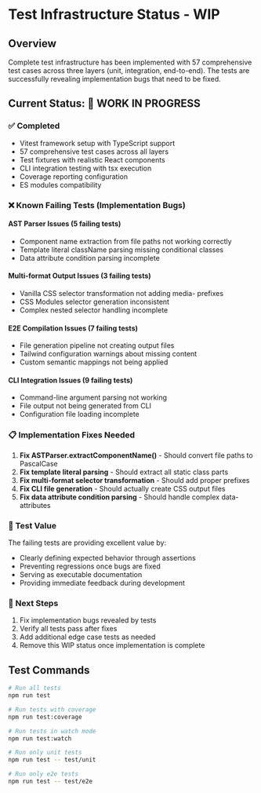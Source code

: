# Test Infrastructure Status - WIP

## Overview
Complete test infrastructure has been implemented with 57 comprehensive test cases across three layers (unit, integration, end-to-end). The tests are successfully revealing implementation bugs that need to be fixed.

## Current Status: 🚧 WORK IN PROGRESS

### ✅ Completed
- Vitest framework setup with TypeScript support
- 57 comprehensive test cases across all layers
- Test fixtures with realistic React components
- CLI integration testing with tsx execution
- Coverage reporting configuration
- ES modules compatibility

### ❌ Known Failing Tests (Implementation Bugs)

#### AST Parser Issues (5 failing tests)
- Component name extraction from file paths not working correctly
- Template literal className parsing missing conditional classes
- Data attribute condition parsing incomplete

#### Multi-format Output Issues (3 failing tests)
- Vanilla CSS selector transformation not adding media- prefixes
- CSS Modules selector generation inconsistent
- Complex nested selector handling incomplete

#### E2E Compilation Issues (7 failing tests)
- File generation pipeline not creating output files
- Tailwind configuration warnings about missing content
- Custom semantic mappings not being applied

#### CLI Integration Issues (9 failing tests)
- Command-line argument parsing not working
- File output not being generated from CLI
- Configuration file loading incomplete

### 📋 Implementation Fixes Needed

1. **Fix ASTParser.extractComponentName()** - Should convert file paths to PascalCase
2. **Fix template literal parsing** - Should extract all static class parts
3. **Fix multi-format selector transformation** - Should add proper prefixes
4. **Fix CLI file generation** - Should actually create CSS output files
5. **Fix data attribute condition parsing** - Should handle complex data- attributes

### 🎯 Test Value

The failing tests are providing excellent value by:
- Clearly defining expected behavior through assertions
- Preventing regressions once bugs are fixed
- Serving as executable documentation
- Providing immediate feedback during development

### 🚀 Next Steps

1. Fix implementation bugs revealed by tests
2. Verify all tests pass after fixes
3. Add additional edge case tests as needed
4. Remove this WIP status once implementation is complete

## Test Commands

```bash
# Run all tests
npm run test

# Run tests with coverage
npm run test:coverage

# Run tests in watch mode
npm run test:watch

# Run only unit tests
npm run test -- test/unit

# Run only e2e tests
npm run test -- test/e2e
```
